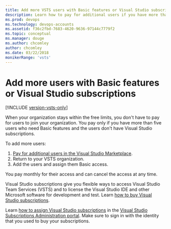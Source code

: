```yaml
---
title: Add more VSTS users with Basic features or Visual Studio subscriptions
description: Learn how to pay for additional users if you have more than five users who need Basic features and assign VS subscriptions
ms.prod: devops
ms.technology: devops-accounts
ms.assetid: f36c2fbd-7683-4620-9636-97144c7779f2
ms.topic: conceptual
ms.manager: douge
ms.author: chcomley
author: chcomley
ms.date: 03/22/2018
monikerRange: 'vsts'
---
```

# Add more users with Basic features or Visual Studio subscriptions

[!INCLUDE [version-vsts-only](../../_shared/version-vsts-only.md)]

When your organization stays within the free limits, you don't have to pay for users to join your organization. You pay only if you have more than five users who need Basic features and the users don't have Visual Studio subscriptions.

To add more users:

1. [Pay for additional users in the Visual Studio Marketplace](../billing/buy-basic-access-add-users.md).
2. Return to your VSTS organization.
3. Add the users and assign them Basic access.

You pay monthly for their access and can cancel the access at any time.

Visual Studio subscriptions give you flexible ways to access Visual Studio Team Services (VSTS) and to license the Visual Studio IDE and other Microsoft software for development and test. Learn [how to buy Visual Studio subscriptions](https://docs.microsoft.com/visualstudio/subscriptions/vscloud-overview).

Learn [how to assign Visual Studio subscriptions](https://docs.microsoft.com/visualstudio/subscriptions/assign-license) in the [Visual Studio Subscriptions Administration portal](https://manage.visualstudio.com/_apis/Home/redirect?RedirectSource=Commerce). Make sure to sign in with the identity that you used to buy your subscriptions.
